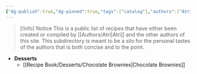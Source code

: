 ```yaml
---
{"dg-publish":true,"dg-pinned":true,"tags":["catalog"],"authors":["Atri","Najdorf"],"dg-note-icon":"book","permalink":"/recipe-book/recipe-book/","pinned":true,"dgPassFrontmatter":true,"noteIcon":"book","created":"2024-09-06T22:53:21.559-04:00","updated":"2024-09-06T23:00:38.687-04:00"}
---
```


> [!info] Notice
This is a public list of recipes that have either been created or compiled by [[Authors/Atri\|Atri]] and the other authors of this site. This subdirectory is meant to be a silo for the personal tastes of the authors that is both concise and to the point.


- **Desserts**
  - [[Recipe Book/Desserts/Chocolate Brownies\|Chocolate Brownies]]

